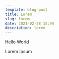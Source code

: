 ```yaml
---
template: blog-post
title: Lorem
slug: lorem
date: 2021-02-28 15:44
description: lorem
---
```

Hello World

Lorem Ipsum